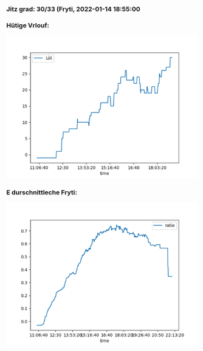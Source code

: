 ### Jitz grad: 30/33 (Fryti, 2022-01-14 18:55:00

### Hütige Vrlouf:
![Graph](Today.png)

### E durschnittleche Fryti:
![Graph](Fryti.png)